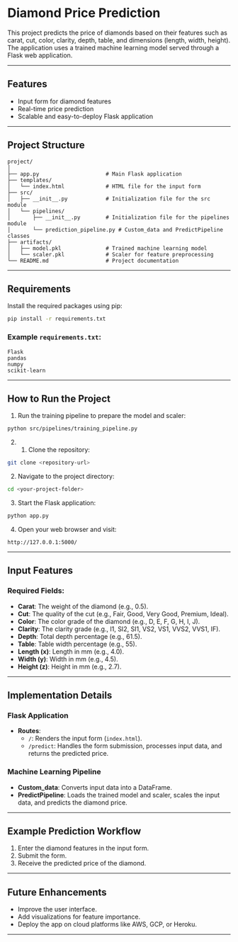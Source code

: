 # Diamond Price Prediction

This project predicts the price of diamonds based on their features such as carat, cut, color, clarity, depth, table, and dimensions (length, width, height). The application uses a trained machine learning model served through a Flask web application.

---

## Features
- Input form for diamond features
- Real-time price prediction
- Scalable and easy-to-deploy Flask application

---

## Project Structure
```
project/
│
├── app.py                     # Main Flask application
├── templates/
│   └── index.html             # HTML file for the input form
├── src/
│   ├── __init__.py            # Initialization file for the src module
│   └── pipelines/
│       ├── __init__.py        # Initialization file for the pipelines module
│       └── prediction_pipeline.py # Custom_data and PredictPipeline classes
├── artifacts/
│   ├── model.pkl              # Trained machine learning model
│   └── scaler.pkl             # Scaler for feature preprocessing
└── README.md                  # Project documentation
```

---

## Requirements

Install the required packages using pip:

```bash
pip install -r requirements.txt
```

### Example `requirements.txt`:
```
Flask
pandas
numpy
scikit-learn
```

---

## How to Run the Project

1. Run the training pipeline to prepare the model and scaler:

```bash
python src/pipelines/training_pipeline.py
```

2. 1. Clone the repository:

```bash
git clone <repository-url>
```

2. Navigate to the project directory:

```bash
cd <your-project-folder>
```

3. Start the Flask application:

```bash
python app.py
```

4. Open your web browser and visit:

```
http://127.0.0.1:5000/
```

---

## Input Features

### Required Fields:
- **Carat**: The weight of the diamond (e.g., 0.5).
- **Cut**: The quality of the cut (e.g., Fair, Good, Very Good, Premium, Ideal).
- **Color**: The color grade of the diamond (e.g., D, E, F, G, H, I, J).
- **Clarity**: The clarity grade (e.g., I1, SI2, SI1, VS2, VS1, VVS2, VVS1, IF).
- **Depth**: Total depth percentage (e.g., 61.5).
- **Table**: Table width percentage (e.g., 55).
- **Length (x)**: Length in mm (e.g., 4.0).
- **Width (y)**: Width in mm (e.g., 4.5).
- **Height (z)**: Height in mm (e.g., 2.7).

---

## Implementation Details

### Flask Application
- **Routes**:
  - `/`: Renders the input form (`index.html`).
  - `/predict`: Handles the form submission, processes input data, and returns the predicted price.

### Machine Learning Pipeline
- **Custom_data**: Converts input data into a DataFrame.
- **PredictPipeline**: Loads the trained model and scaler, scales the input data, and predicts the diamond price.

---

## Example Prediction Workflow
1. Enter the diamond features in the input form.
2. Submit the form.
3. Receive the predicted price of the diamond.

---


## Future Enhancements
- Improve the user interface.
- Add visualizations for feature importance.
- Deploy the app on cloud platforms like AWS, GCP, or Heroku.

---

